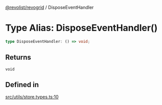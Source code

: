 [@revolist/revogrid](README.md) / DisposeEventHandler

# Type Alias: DisposeEventHandler()

```ts
type DisposeEventHandler: () => void;
```

## Returns

`void`

## Defined in

[src/utils/store.types.ts:10](https://github.com/revolist/revogrid/blob/7d79cd09d43b75b81712fd40eaf892d3b6da4928/src/utils/store.types.ts#L10)
